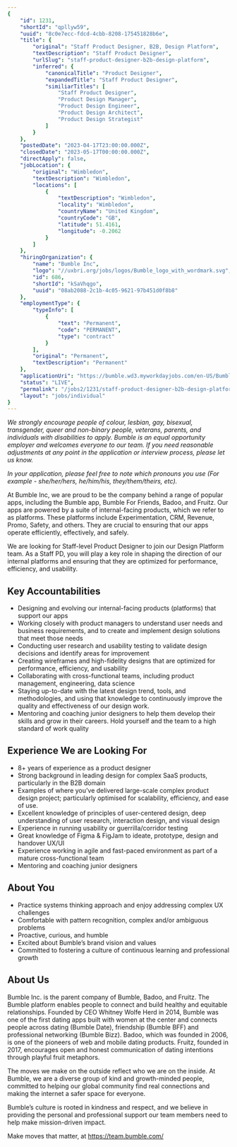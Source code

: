 ```yaml
---
{
	"id": 1231,
	"shortId": "qpllyw59",
	"uuid": "8c0e7ecc-fdcd-4cbb-8208-175451828b6e",
	"title": {
		"original": "Staff Product Designer, B2B, Design Platform",
		"textDescription": "Staff Product Designer",
		"urlSlug": "staff-product-designer-b2b-design-platform",
		"inferred": {
			"canonicalTitle": "Product Designer",
			"expandedTitle": "Staff Product Designer",
			"similiarTitles": [
				"Staff Product Designer",
				"Product Design Manager",
				"Product Design Engineer",
				"Product Design Architect",
				"Product Design Strategist"
			]
		}
	},
	"postedDate": "2023-04-17T23:00:00.000Z",
	"closedDate": "2023-05-17T00:00:00.000Z",
	"directApply": false,
	"jobLocation": {
		"original": "Wimbledon",
		"textDescription": "Wimbledon",
		"locations": [
			{
				"textDescription": "Wimbledon",
				"locality": "Wimbledon",
				"countryName": "United Kingdom",
				"countryCode": "GB",
				"latitude": 51.4161,
				"longitude": -0.2062
			}
		]
	},
	"hiringOrganization": {
		"name": "Bumble Inc",
		"logo": "//uxbri.org/jobs/logos/Bumble_logo_with_wordmark.svg",
		"id": 686,
		"shortId": "kSaVhqgo",
		"uuid": "08ab2088-2c1b-4c05-9621-97b451d0f8b8"
	},
	"employmentType": {
		"typeInfo": [
			{
				"text": "Permanent",
				"code": "PERMANENT",
				"type": "contract"
			}
		],
		"original": "Permanent",
		"textDescription": "Permanent"
	},
	"applicationUri": "https://bumble.wd3.myworkdayjobs.com/en-US/Bumble_Careers/job/London/Staff-Product-Designer--B2B--Design-Platform_JR1493",
	"status": "LIVE",
	"permalink": "/jobs2/1231/staff-product-designer-b2b-design-platform",
	"layout": "jobs/individual"
}
---
```

<p><em>We strongly encourage people of colour, lesbian, gay, bisexual, transgender, queer and non-binary people, veterans, parents, and individuals with disabilities to apply. Bumble is an equal opportunity employer and welcomes everyone to our team. If you need reasonable adjustments at any point in the application or interview process, please let us know.</em></p>
<p><em>In your application, please feel free to note which pronouns you use (For example - she/her/hers, he/him/his, they/them/theirs, etc).</em></p>
<p>At Bumble Inc, we are proud to be the company behind a range of popular apps, including the Bumble app, Bumble For Friends, Badoo, and Fruitz. Our apps are powered by a suite of internal-facing products, which we refer to as platforms. These platforms include Experimentation, CRM, Revenue, Promo, Safety, and others. They are crucial to ensuring that our apps operate efficiently, effectively, and safely.</p>
<p>We are looking for Staff-level Product Designer to join our Design Platform team. As a Staff PD, you will play a key role in shaping the direction of our internal platforms and ensuring that they are optimized for performance, efficiency, and usability. </p>
<h2 id="key-accountabilities">Key Accountabilities</h2>
<ul>
<li>Designing and evolving our internal-facing products (platforms) that support our apps</li>
<li>Working closely with product managers to understand user needs and business requirements, and to create and implement design solutions that meet those needs</li>
<li>Conducting user research and usability testing to validate design decisions and identify areas for improvement</li>
<li>Creating wireframes and high-fidelity designs that are optimized for performance, efficiency, and usability</li>
<li>Collaborating with cross-functional teams, including product management, engineering, data science</li>
<li>Staying up-to-date with the latest design trend, tools, and methodologies, and using that knowledge to continuously improve the quality and effectiveness of our design work.</li>
<li>Mentoring and coaching junior designers to help them develop their skills and grow in their careers. Hold yourself and the team to a high standard of work quality</li>
</ul>
<h2 id="experience-we-are-looking-for">Experience We are Looking For</h2>
<ul>
<li>8+ years of experience as a product designer</li>
<li>Strong background in leading design for complex SaaS products, particularly in the B2B domain</li>
<li>Examples of where you’ve delivered large-scale complex product design project; particularly optimised for scalability, efficiency, and ease of use. </li>
<li>Excellent knowledge of principles of user-centered design, deep understanding of user research, interaction design, and visual design</li>
<li>Experience in running usability or guerrilla/corridor testing</li>
<li>Great knowledge of Figma &amp; FigJam to ideate, prototype, design and handover UX/UI </li>
<li>Experience working in agile and fast-paced environment as part of a mature cross-functional team</li>
<li>Mentoring and coaching junior designers</li>
</ul>
<h2 id="about-you">About You</h2>
<ul>
<li>Practice systems thinking approach and enjoy addressing complex UX challenges</li>
<li>Comfortable with pattern recognition, complex and/or ambiguous problems</li>
<li>Proactive, curious, and humble</li>
<li>Excited about Bumble’s brand vision and values</li>
<li>Committed to fostering a culture of continuous learning and professional growth</li>
</ul>
<h2 id="about-us">About Us</h2>
<p>Bumble Inc. is the parent company of Bumble, Badoo, and Fruitz. The Bumble platform enables people to connect and build healthy and equitable relationships. Founded by CEO Whitney Wolfe Herd in 2014, Bumble was one of the first dating apps built with women at the center and connects people across dating (Bumble Date), friendship (Bumble BFF) and professional networking (Bumble Bizz). Badoo, which was founded in 2006, is one of the pioneers of web and mobile dating products. Fruitz, founded in 2017, encourages open and honest communication of dating intentions through playful fruit metaphors.</p>
<p>The moves we make on the outside reflect who we are on the inside. At Bumble, we are a diverse group of kind and growth-minded people, committed to helping our global community find real connections and making the internet a safer space for everyone.</p>
<p>Bumble’s culture is rooted in kindness and respect, and we believe in providing the personal and professional support our team members need to help make mission-driven impact.</p>
<p>Make moves that matter, at <a href="https://team.bumble.com/">https://team.bumble.com/</a></p>

